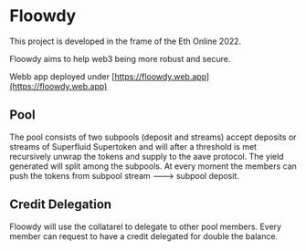 # Floowdy

This project is developed in the frame of the Eth Online 2022.

Floowdy aims to help web3 being more robust and secure.

Webb app deployed under [https://floowdy.web.app](https://floowdy.web.app)

## Pool

The pool consists of two subpools (deposit and streams) accept deposits or streams of Superfluid Supertoken and will after a threshold is met recursively unwrap the tokens and supply to the aave protocol.
The yield generated will split among the subpools. At every moment the members can push the tokens from subpool stream ---> subpool deposit.


## Credit Delegation

Floowdy will use the collatarel to delegate to other pool members. 
Every member can request to have a credit delegated for double the balance.


